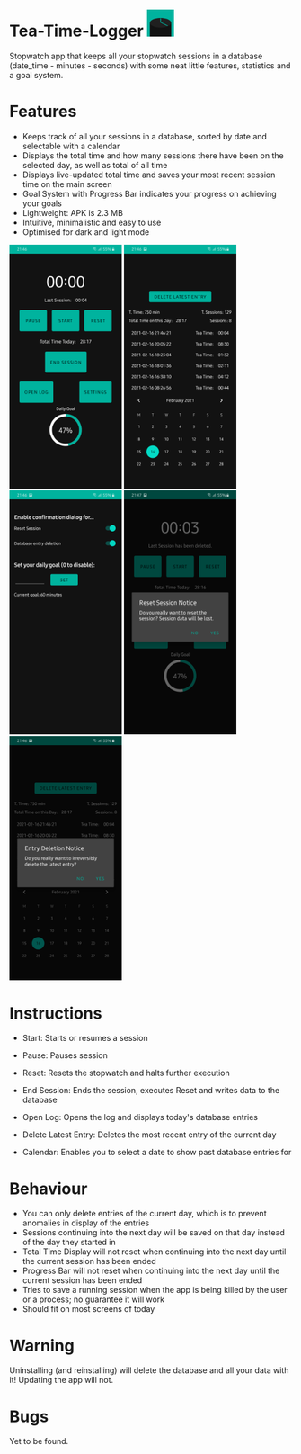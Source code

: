 # Tea-Time-Logger <img src="https://github.com/DerEasy/Tea-Time-Logger/blob/main/ttl_launcher_icon.png" width="48">
Stopwatch app that keeps all your stopwatch sessions in a database (date_time - minutes - seconds) with some neat little features, statistics and a goal system. 

# Features
- Keeps track of all your sessions in a database, sorted by date and selectable with a calendar
- Displays the total time and how many sessions there have been on the selected day, as well as total of all time
- Displays live-updated total time and saves your most recent session time on the main screen
- Goal System with Progress Bar indicates your progress on achieving your goals
- Lightweight: APK is 2.3 MB
- Intuitive, minimalistic and easy to use
- Optimised for dark and light mode

<img src="https://github.com/DerEasy/Tea-Time-Logger/blob/main/Screenshot_2.png" width="200"> <img src="https://github.com/DerEasy/Tea-Time-Logger/blob/main/Screenshot_3.png" width="200"> <img src="https://github.com/DerEasy/Tea-Time-Logger/blob/main/Screenshot_4.png" width="200"> <img src="https://github.com/DerEasy/Tea-Time-Logger/blob/main/Screenshot_1.png" width="200"> <img src="https://github.com/DerEasy/Tea-Time-Logger/blob/main/Screenshot_5.png" width="200">


# Instructions
- Start: Starts or resumes a session
- Pause: Pauses session
- Reset: Resets the stopwatch and halts further execution

- End Session: Ends the session, executes Reset and writes data to the database
- Open Log: Opens the log and displays today's database entries
- Delete Latest Entry: Deletes the most recent entry of the current day
- Calendar: Enables you to select a date to show past database entries for


# Behaviour
- You can only delete entries of the current day, which is to prevent anomalies in display of the entries
- Sessions continuing into the next day will be saved on that day instead of the day they started in
- Total Time Display will not reset when continuing into the next day until the current session has been ended
- Progress Bar will not reset when continuing into the next day until the current session has been ended
- Tries to save a running session when the app is being killed by the user or a process; no guarantee it will work
- Should fit on most screens of today


# Warning
Uninstalling (and reinstalling) will delete the database and all your data with it!
Updating the app will not.


# Bugs
Yet to be found.
